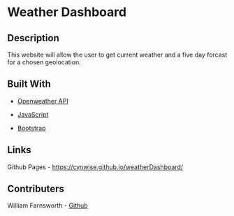 # Weather Dashboard

## Description

  This website will allow the user to get current weather and a five day forcast for a chosen geolocation. 

## Built With

* [Openweather API](https://openweathermap.org/api)

* [JavaScript](https://www.javascript.com/)

* [Bootstrap](https://getbootstrap.com/)

## Links

Github Pages - https://cynwise.github.io/weatherDashboard/

## Contributers

William Farnsworth - [Github](https://github.com/Cynwise)
